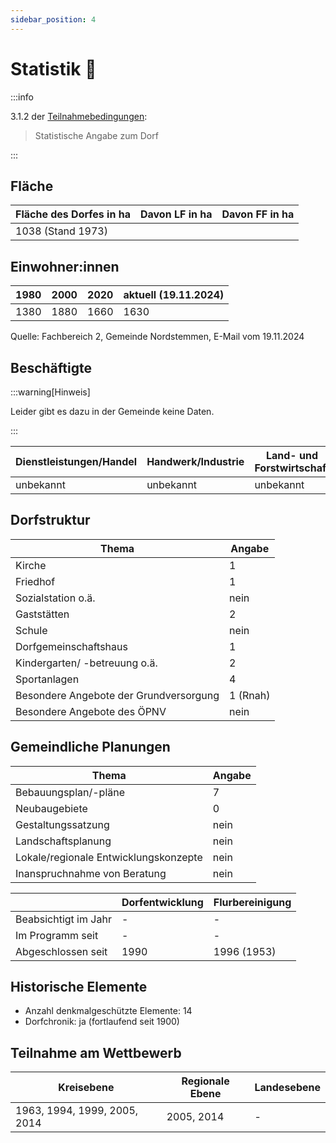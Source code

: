 ```yaml
---
sidebar_position: 4
---
```


# Statistik 🚧

:::info

3.1.2 der [Teilnahmebedingungen](/teilnahmebedingungen.pdf):

> Statistische Angabe zum Dorf

:::

## Fläche

| Fläche des Dorfes in ha | Davon LF in ha                | Davon FF in ha                |
| ----------------------- | ----------------------------- | ----------------------------- |
| 1038 (Stand 1973)       | <!-- TODO: Wert eintragen --> | <!-- TODO: Wert eintragen --> |

## Einwohner:innen

| 1980 | 2000 | 2020 | aktuell (19.11.2024) |
| ---- | ---- | ---- | -------------------- |
| 1380 | 1880 | 1660 | 1630                 |

Quelle: Fachbereich 2, Gemeinde Nordstemmen, E-Mail vom 19.11.2024

## Beschäftigte

:::warning[Hinweis]

Leider gibt es dazu in der Gemeinde keine Daten.

:::

| Dienstleistungen/Handel | Handwerk/Industrie | Land- und Forstwirtschaft | Sonstige  |
| ----------------------- | ------------------ | ------------------------- | --------- |
| unbekannt               | unbekannt          | unbekannt                 | unbekannt |

## Dorfstruktur

| Thema                                  | Angabe   |
| -------------------------------------- | -------- |
| Kirche                                 | 1        |
| Friedhof                               | 1        |
| Sozialstation o.ä.                     | nein     |
| Gaststätten                            | 2        |
| Schule                                 | nein     |
| Dorfgemeinschaftshaus                  | 1        |
| Kindergarten/ -betreuung o.ä.          | 2        |
| Sportanlagen                           | 4        |
| Besondere Angebote der Grundversorgung | 1 (Rnah) |
| Besondere Angebote des ÖPNV            | nein     |

## Gemeindliche Planungen

| Thema                                 | Angabe |
| ------------------------------------- | ------ |
| Bebauungsplan/-pläne                  | 7      |
| Neubaugebiete                         | 0      |
| Gestaltungssatzung                    | nein   |
| Landschaftsplanung                    | nein   |
| Lokale/regionale Entwicklungskonzepte | nein   |
| Inanspruchnahme von Beratung          | nein   |

|                      | Dorfentwicklung | Flurbereinigung |
| -------------------- | --------------- | --------------- |
| Beabsichtigt im Jahr | -               | -               |
| Im Programm seit     | -               | -               |
| Abgeschlossen seit   | 1990            | 1996 (1953)     |

## Historische Elemente

- Anzahl denkmalgeschützte Elemente: 14
- Dorfchronik: ja (fortlaufend seit 1900)

## Teilnahme am Wettbewerb

| Kreisebene                   | Regionale Ebene | Landesebene |
| ---------------------------- | --------------- | ----------- |
| 1963, 1994, 1999, 2005, 2014 | 2005, 2014      | -           |
